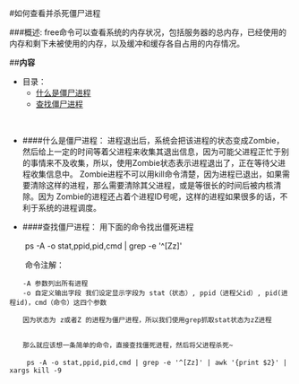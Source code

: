 ﻿#如何查看并杀死僵尸进程

###概述:
free命令可以查看系统的内存状况，包括服务器的总内存，已经使用的内存和剩下未被使用的内存，以及缓冲和缓存各自占用的内存情况。


##**内容**

* 目录：
    * [什么是僵尸进程](#user-content-什么是僵尸进程)
    * [查找僵尸进程](#user-content-查找僵尸进程)

<br>


* ####什么是僵尸进程：
    进程退出后，系统会把该进程的状态变成Zombie，然后给上一定的时间等着父进程来收集其退出信息，因为可能父进程正忙于别的事情来不及收集，所以，使用Zombie状态表示进程退出了，正在等待父进程收集信息中。
	Zombie进程不可以用kill命令清楚，因为进程已退出，如果需要清除这样的进程，那么需要清除其父进程，或是等很长的时间后被内核清除。因为 Zombie的进程还占着个进程ID号呢，这样的进程如果很多的话，不利于系统的进程调度。


* ####查找僵尸进程：
    用下面的命令找出僵死进程

　　ps -A -o stat,ppid,pid,cmd | grep -e '^[Zz]'

　　命令注解：

	　　-A 参数列出所有进程
	　　-o 自定义输出字段 我们设定显示字段为 stat（状态）, ppid（进程父id）, pid(进程id)，cmd（命令）这四个参数

	　　因为状态为 z或者Z 的进程为僵尸进程，所以我们使用grep抓取stat状态为zZ进程


	　　那么就应该想一条简单的命令，直接查找僵死进程，然后将父进程杀死~

	　　 ps -A -o stat,ppid,pid,cmd | grep -e '^[Zz]' | awk '{print $2}' | xargs kill -9
